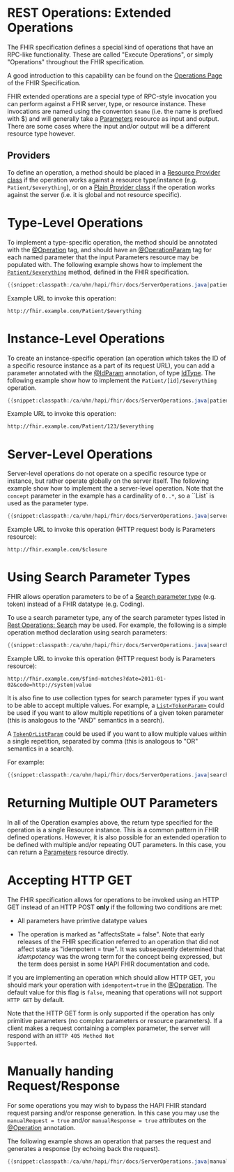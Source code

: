 # REST Operations: Extended Operations

The FHIR specification defines a special kind of operations that have an RPC-like functionality. These are called "Execute Operations", or simply "Operations" throughout the FHIR specification.

A good introduction to this capability can be found on the [Operations Page](http://hl7.org/fhir/operations.html) of the FHIR Specification.

FHIR extended operations are a special type of RPC-style invocation you can perform against a FHIR server, type, or resource instance. These invocations are named using the conventon `$name` (i.e. the name is prefixed with $) and will generally take a [Parameters](./apidocs-r4/org/hl7/fhir/r4/model/Parameters.html) resource as input and output. There are some cases where the input and/or output will be a different resource type however.

## Providers

To define an operation, a method should be placed in a [Resource Provider class](./resource_providers.html#resource-providers) if the operation works against a resource type/instance (e.g. `Patient/$everything`), or on a [Plain Provider class](./resource_providers.html#plain-providers) if the operation works against the server (i.e. it is global and not resource specific).

# Type-Level Operations

To implement a type-specific operation, the method should be annotated with the [@Operation](/apidocs/hapi-fhir-base/ca/uhn/fhir/rest/annotation/Operation.html) tag, and should have an [@OperationParam](/apidocs/hapi-fhir-base/ca/uhn/fhir/rest/annotation/OperationParam.html) tag for each named parameter that the input Parameters resource may be populated with. The following example shows how to implement the [`Patient/$everything`](http://hl7.org/fhir/operation-patient-everything.html) method, defined in the FHIR specification.

```java
{{snippet:classpath:/ca/uhn/hapi/fhir/docs/ServerOperations.java|patientTypeOperation}}
``` 

Example URL to invoke this operation:

```url
http://fhir.example.com/Patient/$everything
```

# Instance-Level Operations

To create an instance-specific operation (an operation which takes the ID of a specific resource instance as a part of its request URL), you can add a parameter annotated with the [@IdParam](/apidocs/hapi-fhir-base/ca/uhn/fhir/rest/annotation/IdParam.html) annotation, of type [IdType](/apidocs/hapi-fhir-structures-r4/org/hl7/fhir/r4/model/IdType.html). The following example show how to implement the `Patient/[id]/$everything` operation.

```java
{{snippet:classpath:/ca/uhn/hapi/fhir/docs/ServerOperations.java|patientInstanceOperation}}
``` 

Example URL to invoke this operation:

```url
http://fhir.example.com/Patient/123/$everything
```

# Server-Level Operations

Server-level operations do not operate on a specific resource type or instance, but rather operate globally on the server itself. The following example show how to implement the a server-level operation. Note that the `concept` parameter in the example has a cardinality of `0..*`, so a ``List<Coding>` is used as the parameter type.

```java
{{snippet:classpath:/ca/uhn/hapi/fhir/docs/ServerOperations.java|serverOperation}}
``` 

Example URL to invoke this operation (HTTP request body is Parameters resource):

```url
http://fhir.example.com/$closure
```

# Using Search Parameter Types

FHIR allows operation parameters to be of a [Search parameter type](http://hl7.org/fhir/search.html#ptypes) (e.g. token) instead of a FHIR datatype (e.g. Coding).

To use a search parameter type, any of the search parameter types listed in [Rest Operations: Search](./rest_operations_search.html) may be used. For example, the following is a simple operation method declaration using search parameters:

```java
{{snippet:classpath:/ca/uhn/hapi/fhir/docs/ServerOperations.java|searchParamBasic}}
``` 

Example URL to invoke this operation (HTTP request body is Parameters resource):

```url
http://fhir.example.com/$find-matches?date=2011-01-02&code=http://system|value
```

It is also fine to use collection types for search parameter types if you want to be able to accept multiple values. For example, a [`List<TokenParam>`](/apidocs/hapi-fhir-base/ca/uhn/fhir/rest/param/TokenParam.html) could be used if you want to allow multiple repetitions of a given token parameter (this is analogous to the "AND" semantics in a search).

A [`TokenOrListParam`](/apidocs/hapi-fhir-base/ca/uhn/fhir/rest/param/TokenOrListParam.html) could be used if you want to allow multiple values within a single repetition, separated by comma (this is analogous to "OR" semantics in a search).

For example:

```java
{{snippet:classpath:/ca/uhn/hapi/fhir/docs/ServerOperations.java|searchParamAdvanced}}
``` 

# Returning Multiple OUT Parameters

In all of the Operation examples above, the return type specified for the operation is a single Resource instance. This is a common pattern in FHIR defined operations. However, it is also possible for an extended operation to be defined with multiple and/or repeating OUT parameters. In this case, you can return a [Parameters](/apidocs/hapi-fhir-structures-r4/org/hl7/fhir/r4/model/Parameters.html) resource directly.

# Accepting HTTP GET

The FHIR specification allows for operations to be invoked using an HTTP GET instead of an HTTP POST **only** if the following two conditions are met:

* All parameters have primtive datatype values

* The operation is marked as "affectsState = false". Note that early releases of the FHIR specification referred to an operation that did not affect state as "idempotent = true". It was subsequently determined that *idempotency* was the wrong term for the concept being expressed, but the term does persist in some HAPI FHIR documentation and code.

If you are implementing an operation which should allow HTTP GET, you should mark your operation with
`idempotent=true` in the [@Operation](/apidocs/hapi-fhir-base/ca/uhn/fhir/rest/annotation/Operation.html). The default value for this flag is `false`, meaning that operations will not support <code>HTTP GET</code> by default.

Note that the HTTP GET form is only supported if the operation has only primitive parameters (no complex parameters or resource parameters). If a client makes a request containing a complex parameter, the server will respond with an <code>HTTP 405 Method Not Supported</code>.

# Manually handing Request/Response

For some operations you may wish to bypass the HAPI FHIR standard request parsing and/or response generation. In this case you may use the `manualRequest = true` and/or `manualResponse = true` attributes on the [@Operation](/apidocs/hapi-fhir-base/ca/uhn/fhir/rest/annotation/Operation.html) annotation.

The following example shows an operation that parses the request and generates a response (by echoing back the request).

```java
{{snippet:classpath:/ca/uhn/hapi/fhir/docs/ServerOperations.java|manualInputAndOutput}}
``` 
